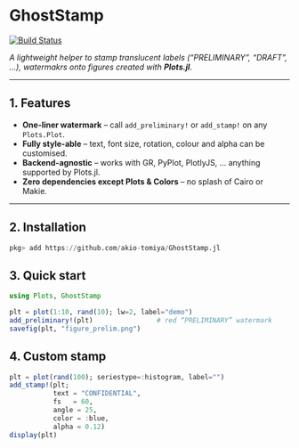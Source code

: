 # GhostStamp

[![Build Status](https://github.com/akio-tomiya/GhostStamp.jl/actions/workflows/CI.yml/badge.svg?branch=main)](https://github.com/akio-tomiya/GhostStamp.jl/actions/workflows/CI.yml?query=branch%3Amain)

*A lightweight helper to stamp translucent labels (“PRELIMINARY”, “DRAFT”, ­…​), watermakrs onto figures created with **Plots.jl***. 

---

## 1. Features

- **One-liner watermark** – call `add_preliminary!` or `add_stamp!` on any `Plots.Plot`.
- **Fully style-able** – text, font size, rotation, colour and alpha can be customised.
- **Backend-agnostic** – works with GR, PyPlot, PlotlyJS, …​ anything supported by Plots.jl.
- **Zero dependencies except Plots & Colors** – no splash of Cairo or Makie.

---

## 2. Installation

```julia
pkg> add https://github.com/akio-tomiya/GhostStamp.jl
```

## 3. Quick start
```julia
using Plots, GhostStamp

plt = plot(1:10, rand(10); lw=2, label="demo")
add_preliminary!(plt)                # red “PRELIMINARY” watermark
savefig(plt, "figure_prelim.png")
```

## 4. Custom stamp
```julia
plt = plot(rand(100); seriestype=:histogram, label="")
add_stamp!(plt;
           text = "CONFIDENTIAL",
           fs   = 60,
           angle = 25,
           color = :blue,
           alpha = 0.12)
display(plt)
```

